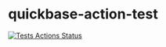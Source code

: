 # quickbase-action-test

[![Tests Actions Status](https://github.com/cpliakas/quickbase-action-test/workflows/Tests/badge.svg)](https://github.com/cpliakas/quickbase-action-test/actions?query=workflow%3ATest)